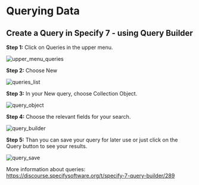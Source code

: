 # Querying Data

## Create a Query in Specify 7 - using Query Builder

**Step 1:**   Click on Queries in the upper menu.

![upper_menu_queries](https://user-images.githubusercontent.com/70754439/219036438-38790096-14d4-422a-943b-c737b9841c66.jpg)


**Step 2:** Choose New

![queries_list](https://user-images.githubusercontent.com/70754439/219037439-0487c024-f197-4c5f-8196-e4d087eec1c3.jpg)


**Step 3:** In your New query, choose Collection Object.

![query_object](https://user-images.githubusercontent.com/70754439/219037821-eadf1a79-0229-4ab2-8011-0d5c0df9971e.jpg)


**Step 4:** Choose the relevant fields for your search.

![query_builder](https://user-images.githubusercontent.com/70754439/219038192-b0dd6f75-1803-4686-8a15-f211aabb7c31.gif)

**Step 5:** Than you can save your query for later use or just click on the Query button to see your results.

![query_save](https://user-images.githubusercontent.com/70754439/219039212-f09f7f99-5e02-4c21-b020-8833903a0166.jpg)


More information about queries:
https://discourse.specifysoftware.org/t/specify-7-query-builder/289

